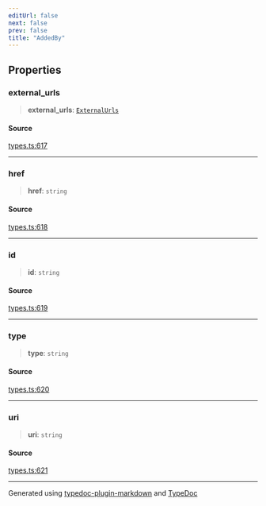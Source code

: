 ```yaml
---
editUrl: false
next: false
prev: false
title: "AddedBy"
---
```


## Properties

### external\_urls

> **external\_urls**: [`ExternalUrls`](/api/interfaces/externalurls/)

#### Source

[types.ts:617](https://github.com/fostertheweb/spotify-web-sdk/blob/e412602/src/types.ts#L617)

***

### href

> **href**: `string`

#### Source

[types.ts:618](https://github.com/fostertheweb/spotify-web-sdk/blob/e412602/src/types.ts#L618)

***

### id

> **id**: `string`

#### Source

[types.ts:619](https://github.com/fostertheweb/spotify-web-sdk/blob/e412602/src/types.ts#L619)

***

### type

> **type**: `string`

#### Source

[types.ts:620](https://github.com/fostertheweb/spotify-web-sdk/blob/e412602/src/types.ts#L620)

***

### uri

> **uri**: `string`

#### Source

[types.ts:621](https://github.com/fostertheweb/spotify-web-sdk/blob/e412602/src/types.ts#L621)

***

Generated using [typedoc-plugin-markdown](https://www.npmjs.com/package/typedoc-plugin-markdown) and [TypeDoc](https://typedoc.org/)
